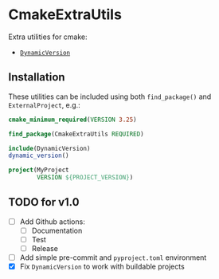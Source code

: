 # CmakeExtraUtils

Extra utilities for cmake:

- [`DynamicVersion`](cmake/DynamicVersion.md)

## Installation

These utilities can be included using both `find_package()` and `ExternalProject`, e.g.:
```cmake
cmake_minimum_required(VERSION 3.25)

find_package(CmakeExtraUtils REQUIRED)

include(DynamicVersion)
dynamic_version()

project(MyProject
        VERSION ${PROJECT_VERSION})
```

## TODO for v1.0

- [ ] Add Github actions:
    - [ ] Documentation
    - [ ] Test
    - [ ] Release
- [ ] Add simple pre-commit and `pyproject.toml` environment
- [x] Fix `DynamicVersion` to work with buildable projects
